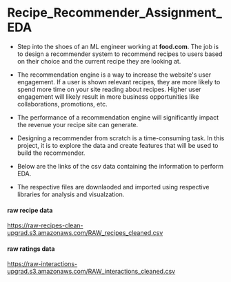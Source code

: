 # Recipe_Recommender_Assignment_EDA
- Step into the shoes of an ML engineer working at **food.com**. The job is to design a recommender system to recommend recipes to users based on their choice and the current recipe they are looking at.

- The recommendation engine is a way to increase the website's user engagement. If a user is shown relevant recipes, they are more likely to spend more time on your site reading about recipes. Higher user engagement will likely result in more business opportunities like collaborations, promotions, etc.

- The performance of a recommendation engine will significantly impact the revenue your recipe site can generate. 

- Designing a recommender from scratch is a time-consuming task.  In this project, it is to explore the data and create features that will be used to build the recommender.

- Below are the links of the csv data containing the information to perform EDA.
- The respective files are downlaoded and imported using respective libraries for analysis and visualzation.

#### raw recipe data
https://raw-recipes-clean-upgrad.s3.amazonaws.com/RAW_recipes_cleaned.csv

#### raw ratings data
https://raw-interactions-upgrad.s3.amazonaws.com/RAW_interactions_cleaned.csv
